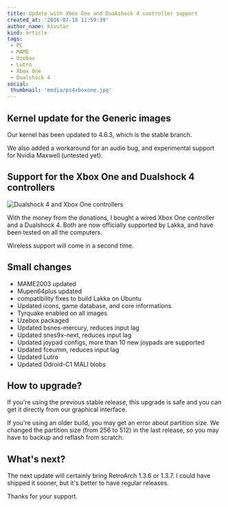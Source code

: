 ```yaml
---
title: Update with Xbox One and Duakshock 4 controller support
created_at: '2016-07-18 11:59:39'
author_name: kivutar
kind: article
tags:
 - PC
 - MAME
 - Uzebox
 - Lutro
 - Xbox One
 - Dualshock 4
social:
 thumbnail: 'media/ps4xboxone.jpg'
---
```


## Kernel update for the Generic images

Our kernel has been updated to 4.6.3, which is the stable branch.

We also added a workaround for an audio bug, and experimental support for Nvidia Maxwell (untested yet).

## Support for the Xbox One and Dualshock 4 controllers

![Dualshock 4 and Xbox One controllers](media/ps4xboxone.jpg)

With the money from the donations, I bought a wired Xbox One controller and a Dualshock 4. Both are now officially supported by Lakka, and have been tested on all the computers.

Wireless support will come in a second time.

## Small changes

 * MAME2003 updated
 * Mupen64plus updated
 * compatibility fixes to build Lakka on Ubuntu
 * Updated icons, game database, and core informations
 * Tyrquake enabled on all images
 * Uzebox packaged
 * Updated bsnes-mercury, reduces input lag
 * Updated snes9x-next, reduces input lag
 * Updated joypad configs, more than 10 new joypads are supported
 * Updated fceumm, reduces input lag
 * Updated Lutro
 * Updated Odroid-C1 MALI blobs

## How to upgrade?

If you're using the previous stable release, this upgrade is safe and you can get it directly from our graphical interface.

If you're using an older build, you may get an error about partition size. We changed the partition size (from 256 to 512) in the last release, so you may have to backup and reflash from scratch.

## What's next?

The next update will certainly bring RetroArch 1.3.6 or 1.3.7. I could have shipped it sooner, but it's better to have regular releases.

Thanks for your support.
